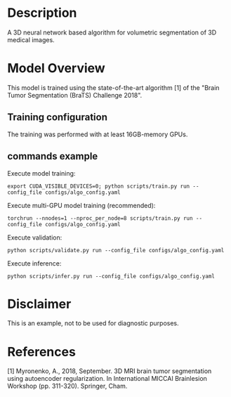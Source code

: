 # Description

A 3D neural network based algorithm for volumetric segmentation of 3D medical images.

# Model Overview

This model is trained using the state-of-the-art algorithm [1] of the "Brain Tumor Segmentation (BraTS) Challenge 2018".

## Training configuration

The training was performed with at least 16GB-memory GPUs.

## commands example

Execute model training:

```
export CUDA_VISIBLE_DEVICES=0; python scripts/train.py run --config_file configs/algo_config.yaml
```

Execute multi-GPU model training (recommended):

```
torchrun --nnodes=1 --nproc_per_node=8 scripts/train.py run --config_file configs/algo_config.yaml
```

Execute validation:

```
python scripts/validate.py run --config_file configs/algo_config.yaml
```

Execute inference:

```
python scripts/infer.py run --config_file configs/algo_config.yaml
```

# Disclaimer

This is an example, not to be used for diagnostic purposes.

# References

[1] Myronenko, A., 2018, September. 3D MRI brain tumor segmentation using autoencoder regularization. In International MICCAI Brainlesion Workshop (pp. 311-320). Springer, Cham.
